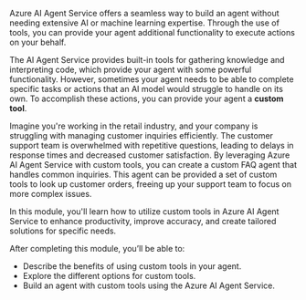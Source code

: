 Azure AI Agent Service offers a seamless way to build an agent without needing extensive AI or machine learning expertise. Through the use of tools, you can provide your agent additional functionality to execute actions on your behalf.

The AI Agent Service provides built-in tools for gathering knowledge and interpreting code, which provide your agent with some powerful functionality. However, sometimes your agent needs to be able to complete specific tasks or actions that an AI model would struggle to handle on its own. To accomplish these actions, you can provide your agent a **custom tool**.

Imagine you're working in the retail industry, and your company is struggling with managing customer inquiries efficiently. The customer support team is overwhelmed with repetitive questions, leading to delays in response times and decreased customer satisfaction. By leveraging Azure AI Agent Service with custom tools, you can create a custom FAQ agent that handles common inquiries. This agent can be provided a set of custom tools to look up customer orders, freeing up your support team to focus on more complex issues.

In this module, you'll learn how to utilize custom tools in Azure AI Agent Service to enhance productivity, improve accuracy, and create tailored solutions for specific needs.

After completing this module, you’ll be able to:

- Describe the benefits of using custom tools in your agent.
- Explore the different options for custom tools.
- Build an agent with custom tools using the Azure AI Agent Service.
